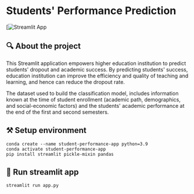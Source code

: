 # Students' Performance Prediction

[![Streamlit App]() 

## 🔍 About the project

This Streamlit application empowers higher education institution to predict students' dropout and academic success. By predicting students' success, education institution can improve the efficiency and quality of teaching and learning, and hence can reduce the dropout rate.

The dataset used to build the classification model, includes information known at the time of student enrollment (academic path, demographics, and social-economic factors) and the students' academic performance at the end of the first and second semesters.

## ⚒️ Setup environment
```
conda create --name student-performance-app python=3.9
conda activate student-performance-app
pip install streamlit pickle-mixin pandas
```

## 🚀 Run streamlit app
```
streamlit run app.py
```